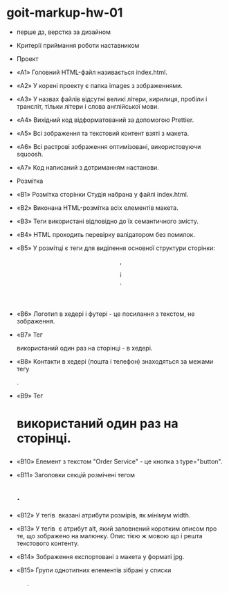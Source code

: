 # goit-markup-hw-01

- перше дз, верстка за дизайном

- Критерії приймання роботи наставником
- Проект
- «A1» Головний HTML-файл називається index.html.
- «A2» У корені проекту є папка images з зображеннями.
- «A3» У назвах файлів відсутні великі літери, кирилиця, пробіли і трансліт,
  тільки літери і слова англійської мови.
- «A4» Вихідний код відформатований за допомогою Prettier.
- «A5» Всі зображення та текстовий контент взяті з макета.
- «A6» Всі растрові зображення оптимізовані, використовуючи squoosh.
- «A7» Код написаний з дотриманням настанови.

- Розмітка
- «B1» Розмітка сторінки Студія набрана у файлі index.html.
- «B2» Виконана HTML-розмітка всіх елементів макета.
- «B3» Теги використані відповідно до їх семантичного змісту.
- «B4» HTML проходить перевірку валідатором без помилок.
- «B5» У розмітці є теги для виділення основної структури сторінки: <header>,
  <main> і <footer>.
- «B6» Логотип в хедері і футері - це посилання з текстом, не зображення.
- «B7» Тег <nav> використаний один раз на сторінці - в хедері.
- «B8» Контакти в хедері (пошта і телефон) знаходяться за межами тегу <nav>.
- «B9» Тег <h1> використаний один раз на сторінці.
- «B10» Елемент з текстом "Order Service" - це кнопка з type="button".
- «B11» Заголовки секцій розмічені тегом <h2>.
- «B12» У тегів <img> вказані атрибути розмірів, як мінімум width.
- «B13» У тегів <img> є атрибут alt, який заповнений коротким описом про те, що
  зображено на малюнку. Опис тією ж мовою що і решта текстового контенту.
- «B14» Зображення експортовані з макета у форматі jpg.
- «B15» Групи однотипних елементів зібрані у списки <ul>.

